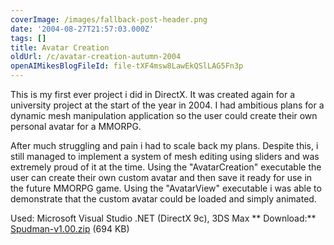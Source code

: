 ```yaml
---
coverImage: /images/fallback-post-header.png
date: '2004-08-27T21:57:03.000Z'
tags: []
title: Avatar Creation
oldUrl: /c/avatar-creation-autumn-2004
openAIMikesBlogFileId: file-tXF4msw8LawEkQSlLAG5Fn3p
---
```


This is my first ever project i did in DirectX. It was created again for a university project at the start of the year in 2004\. I had ambitious plans for a dynamic mesh manipulation application so the user could create their own personal avatar for a MMORPG.

<!-- more -->

After much struggling and pain i had to scale back my plans. Despite this, i still managed to implement a system of mesh editing using sliders and was extremely proud of it at the time. Using the "AvatarCreation" executable the user can create their own custom avatar and then save it ready for use in the future MMORPG game. Using the "AvatarView" executable i was able to demonstrate that the custom avatar could be loaded and simply animated.

Used: Microsoft Visual Studio .NET (DirectX 9c), 3DS Max **
Download:** [Spudman-v1.00.zip](https://www.mikecann.blog/Files/Spudman-v1.00.zip) (694 KB)
